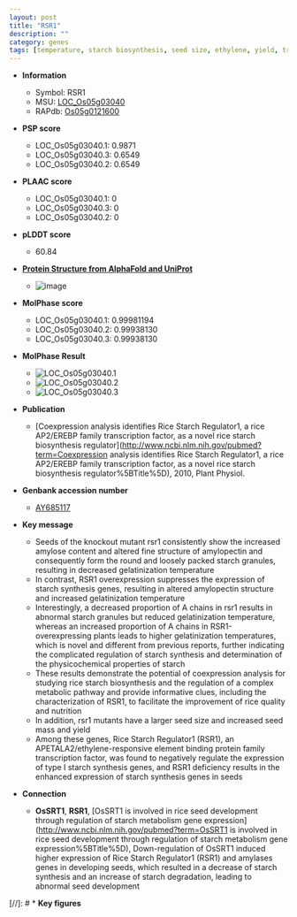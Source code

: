 ```yaml
---
layout: post
title: "RSR1"
description: ""
category: genes
tags: [temperature, starch biosynthesis, seed size, ethylene, yield, transcription factor, seed, starch]
---
```


* **Information**  
    + Symbol: RSR1  
    + MSU: [LOC_Os05g03040](http://rice.plantbiology.msu.edu/cgi-bin/ORF_infopage.cgi?orf=LOC_Os05g03040)  
    + RAPdb: [Os05g0121600](http://rapdb.dna.affrc.go.jp/viewer/gbrowse_details/irgsp1?name=Os05g0121600)  

* **PSP score**  
    + LOC_Os05g03040.1: 0.9871 
    + LOC_Os05g03040.3: 0.6549 
    + LOC_Os05g03040.2: 0.6549 

* **PLAAC score**  
    + LOC_Os05g03040.1: 0 
    + LOC_Os05g03040.3: 0 
    + LOC_Os05g03040.2: 0 

* **pLDDT score**
    + 60.84

* **[Protein Structure from AlphaFold and UniProt](https://www.uniprot.org/uniprotkb/Q2TQ34/entry#structure)**
    + ![image](https://ricepsp.github.io/images/Q2/AF-Q2TQ34-F1.png)

* **MolPhase score**
    + LOC_Os05g03040.1: 0.99981194
    + LOC_Os05g03040.2: 0.99938130
    + LOC_Os05g03040.3: 0.99938130

* **MolPhase Result**
    + ![LOC_Os05g03040.1](https://304243504.github.io/Pictures/LOC_Os05g/LOC_Os05g03040.1.png)
    + ![LOC_Os05g03040.2](https://304243504.github.io/Pictures/LOC_Os05g/LOC_Os05g03040.2.png)
    + ![LOC_Os05g03040.3](https://304243504.github.io/Pictures/LOC_Os05g/LOC_Os05g03040.3.png)

* **Publication**  
    + [Coexpression analysis identifies Rice Starch Regulator1, a rice AP2/EREBP family transcription factor, as a novel rice starch biosynthesis regulator](http://www.ncbi.nlm.nih.gov/pubmed?term=Coexpression analysis identifies Rice Starch Regulator1, a rice AP2/EREBP family transcription factor, as a novel rice starch biosynthesis regulator%5BTitle%5D), 2010, Plant Physiol.

* **Genbank accession number**  
    + [AY685117](http://www.ncbi.nlm.nih.gov/nuccore/AY685117)

* **Key message**  
    + Seeds of the knockout mutant rsr1 consistently show the increased amylose content and altered fine structure of amylopectin and consequently form the round and loosely packed starch granules, resulting in decreased gelatinization temperature
    + In contrast, RSR1 overexpression suppresses the expression of starch synthesis genes, resulting in altered amylopectin structure and increased gelatinization temperature
    + Interestingly, a decreased proportion of A chains in rsr1 results in abnormal starch granules but reduced gelatinization temperature, whereas an increased proportion of A chains in RSR1-overexpressing plants leads to higher gelatinization temperatures, which is novel and different from previous reports, further indicating the complicated regulation of starch synthesis and determination of the physicochemical properties of starch
    + These results demonstrate the potential of coexpression analysis for studying rice starch biosynthesis and the regulation of a complex metabolic pathway and provide informative clues, including the characterization of RSR1, to facilitate the improvement of rice quality and nutrition
    + In addition, rsr1 mutants have a larger seed size and increased seed mass and yield
    + Among these genes, Rice Starch Regulator1 (RSR1), an APETALA2/ethylene-responsive element binding protein family transcription factor, was found to negatively regulate the expression of type I starch synthesis genes, and RSR1 deficiency results in the enhanced expression of starch synthesis genes in seeds

* **Connection**  
    + __OsSRT1__, __RSR1__, [OsSRT1 is involved in rice seed development through regulation of starch metabolism gene expression](http://www.ncbi.nlm.nih.gov/pubmed?term=OsSRT1 is involved in rice seed development through regulation of starch metabolism gene expression%5BTitle%5D), Down-regulation of OsSRT1 induced higher expression of Rice Starch Regulator1 (RSR1) and amylases genes in developing seeds, which resulted in a decrease of starch synthesis and an increase of starch degradation, leading to abnormal seed development

[//]: # * **Key figures**  



